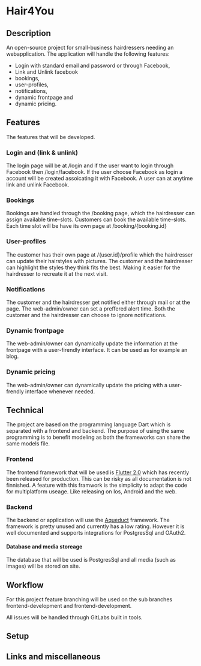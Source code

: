 # Hair4You

## Description
An open-source project for small-business hairdressers needing an webapplication.
The application will handle the following features: 

* Login with standard email and password or through Facebook,
* Link and Unlink facebook
* bookings, 
* user-profiles, 
* notifications, 
* dynamic frontpage and 
* dynamic pricing. 

## Features
The features that will be developed.

### Login and (link & unlink)
The login page will be at /login and if the user want to login through Facebook then /login/facebook.
If the user choose Facebook as login a account will be created assoicating it with Facebook. 
A user can at anytime link and unlink Facebook.

### Bookings
Bookings are handled through the /booking page, which the hairdresser can assign available time-slots.
Customers can book the available time-slots.
Each time slot will be have its own page at /booking/{booking.id} 

### User-profiles
The customer has their own page at /{user.id}/profile which the hairdresser can update their hairstyles with pictures. The customer and the hairdresser can highlight the styles they think fits the best. Making it easier for the hairdresser to recreate it at the next visit. 

### Notifications
The customer and the hairdresser get notified either through mail or at the page. 
The web-admin/owner can set a preffered alert time. Both the customer and the hairdresser can choose to ignore notifications.

### Dynamic frontpage
The web-admin/owner can dynamically update the information at the frontpage with a user-firendly interface. It can be used as for example an blog. 

### Dynamic pricing
The web-admin/owner can dynamically update the pricing with a user-frendly interface whenever needed. 

## Technical
The project are based on the programming language Dart which is separated with a frontend and backend. 
The purpose of using the same programming is to benefit modeling as both the frameworks can share the same models file. 

### Frontend
The frontend framework that will be used is [Flutter 2.0](https://flutter.dev/) which has recently been released for production. This can be risky as all documentation is not finnished. 
A feature with this framwork is the simplicity to adapt the code for multiplatform useage. Like releasing on Ios, Android and the web.

### Backend
The backend or application will use the [Aqueduct](https://aqueduct.io/) framework. The framework is pretty unused and currently has a low rating. However it is well documented and supports integrations for PostgresSql and OAuth2.

#### Database and media storeage
The database that will be used is PostgresSql and all media (such as images) will be stored on site.

## Workflow
For this project feature branching will be used on the sub branches frontend-development and frontend-development.

All issues will be handled through GitLabs built in tools.

## Setup

## Links and miscellaneous

